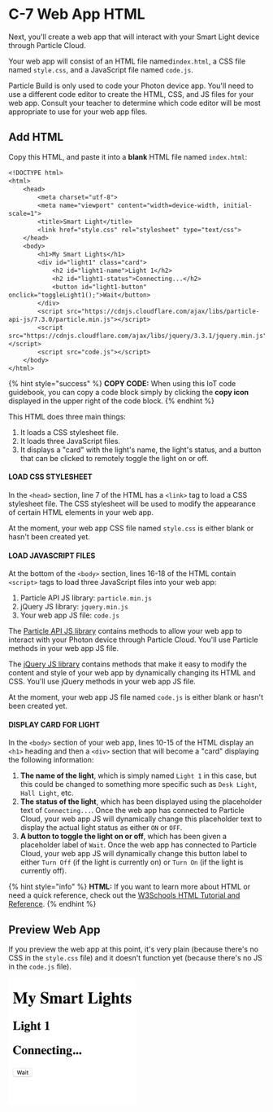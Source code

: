 # C-7 Web App HTML

Next, you'll create a web app that will interact with your Smart Light device through Particle Cloud.

Your web app will consist of an HTML file named`index.html`, a CSS file named `style.css`, and a JavaScript file named `code.js`.  

Particle Build is only used to code your Photon device app. You'll need to use a different code editor to create the HTML, CSS, and JS files for your web app. Consult your teacher to determine which code editor will be most appropriate to use for your web app files.

## Add HTML

Copy this HTML, and paste it into a **blank** HTML file named `index.html`:

```markup
<!DOCTYPE html>
<html>
    <head>
		<meta charset="utf-8">
		<meta name="viewport" content="width=device-width, initial-scale=1">
        <title>Smart Light</title>
        <link href="style.css" rel="stylesheet" type="text/css">
    </head>
    <body>
        <h1>My Smart Lights</h1>
        <div id="light1" class="card">
            <h2 id="light1-name">Light 1</h2>
            <h2 id="light1-status">Connecting...</h2>
            <button id="light1-button" onclick="toggleLight1();">Wait</button>
        </div>
        <script src="https://cdnjs.cloudflare.com/ajax/libs/particle-api-js/7.3.0/particle.min.js"></script>
        <script src="https://cdnjs.cloudflare.com/ajax/libs/jquery/3.3.1/jquery.min.js"></script>
        <script src="code.js"></script>
    </body>
</html>
```

{% hint style="success" %}
**COPY CODE:** When using this IoT code guidebook, you can copy a code block simply by clicking the **copy icon** displayed in the upper right of the code block.
{% endhint %}

This HTML does three main things:

1. It loads a CSS stylesheet file.
2. It loads three JavaScript files.
3. It displays a "card" with the light's name, the light's status, and a button that can be clicked to remotely toggle the light on or off.

#### LOAD CSS STYLESHEET

In the `<head>` section, line 7 of the HTML has a `<link>` tag to load a CSS stylesheet file. The CSS stylesheet will be used to modify the appearance of certain HTML elements in your web app.

At the moment, your web app CSS file named `style.css` is either blank or hasn't been created yet.

#### LOAD JAVASCRIPT FILES

At the bottom of the `<body>` section, lines 16-18 of the HTML contain `<script>` tags to load three JavaScript files into your web app:

1. Particle API JS library:  `particle.min.js`
2. jQuery JS library:  `jquery.min.js`
3. Your web app JS file:  `code.js`

The [Particle API JS library](https://docs.particle.io/reference/javascript/) contains methods to allow your web app to interact with your Photon device through Particle Cloud. You'll use Particle methods in your web app JS file.

The [jQuery JS library](https://api.jquery.com/) contains methods that make it easy to modify the content and style of your web app by dynamically changing its HTML and CSS. You'll use jQuery methods in your web app JS file.

At the moment, your web app JS file named `code.js` is either blank or hasn't been created yet.

#### DISPLAY CARD FOR LIGHT

In the `<body>` section of your web app, lines 10-15 of the HTML display an `<h1>` heading and then a `<div>` section that will become a "card" displaying the following information:

1. **The name of the light**, which is simply named `Light 1` in this case, but this could be changed to something more specific such as `Desk Light`, `Hall Light`, etc.
2. **The status of the light**, which has been displayed using the placeholder text of `Connecting...`. Once the web app has connected to Particle Cloud, your web app JS will dynamically change this placeholder text to display the actual light status as either `ON` or `OFF`.
3. **A button to toggle the light on or off**, which has been given a placeholder label of `Wait`. Once the web app has connected to Particle Cloud, your web app JS will dynamically change this button label to either `Turn Off` \(if the light is currently on\) or  `Turn On` \(if the light is currently off\).

{% hint style="info" %}
**HTML:**  If you want to learn more about HTML or need a quick reference, check out the [W3Schools HTML Tutorial and Reference](https://www.w3schools.com/html/default.asp).
{% endhint %}

## Preview Web App

If you preview the web app at this point, it's very plain \(because there's no CSS in the `style.css` file\) and it doesn't function yet \(because there's no JS in the `code.js` file\).

![](../../.gitbook/assets/smart-light-web-app-html.png)

